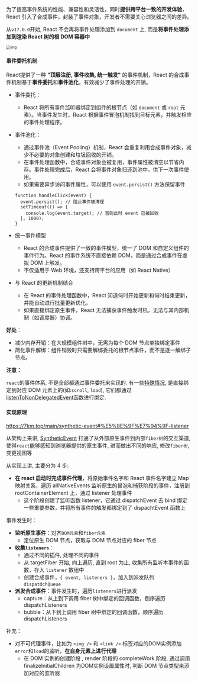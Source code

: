 为了提高事件系统的性能、兼容性和灵活性，同时**提供跨平台一致的开发体验**，React 引入了合成事件，封装了事件对象，开发者不需要关心浏览器之间的差异。

从`v17.0.0`开始, React 不会再将事件处理添加到 `document` 上, 而是**将事件处理添加到渲染 React 树的根 DOM 容器中**

<img src="https://zh-hans.reactjs.org/static/bb4b10114882a50090b8ff61b3c4d0fd/1e088/react_17_delegation.png" alt="img" style="zoom:70%;" />

#### 事件委托机制

React提供了一种 **"顶层注册, 事件收集, 统一触发"** 的事件机制，React 的合成事件机制基于**事件委托**和**事件池化**，有效减少了事件处理的开销。

- 事件委托：

  - React 将所有事件监听器绑定到组件的根节点（如 `document` 或 `root` 元素）。当事件发生时，React 根据事件冒泡机制找到目标元素，并触发相应的事件处理程序。

- 事件池化：

  - 通过事件池（Event Pooling）机制，React 会重复利用合成事件对象，减少不必要的对象创建和垃圾回收的开销。
  - 在事件处理函数中，合成事件对象会被复用，事件属性被清空以节省内存。事件处理完成后，React 会将事件对象归还到池中，供下一次事件使用。
  - 如果需要异步访问事件属性，可以使用 `event.persist()` 方法保留事件

  ```
  function handleClick(event) {
    event.persist(); // 阻止事件被清理
    setTimeout(() => {
      console.log(event.target); // 否则此时 event 已被回收
    }, 1000);
  }
  
  ```

- 统一事件模型
  - React 的合成事件提供了一致的事件模型，统一了 DOM 和自定义组件的事件行为。React 的事件系统不直接依赖 DOM，而是通过合成事件在虚拟 DOM 上触发。
  - 不仅适用于 Web 环境，还支持跨平台的应用（如 React Native）
- 与 React 的更新机制结合
  - 在 React 的事件处理函数中，React 知道何时开始更新和何时结束更新，并能自动进行批量更新优化。
  - 如果直接绑定原生事件，React 无法捕获事件触发时机，无法与其内部机制（如调度器）协调。

**好处**：

- 减少内存开销：在大规模组件树中，无需为每个 DOM 节点单独绑定事件
- 简化事件解绑：组件销毁时只需要解绑委托的根节点事件，而不是逐一解绑子节点。



**注意：**

 `react`的事件体系, 不是全部都通过事件委托来实现的. 有一些[特殊情况](https://github.com/facebook/react/blob/v17.0.2/packages/react-dom/src/client/ReactDOMComponent.js#L530-L616), 是直接绑定到对应 DOM 元素上的(如:`scroll`, `load`), 它们都通过[listenToNonDelegatedEvent](https://github.com/facebook/react/blob/v17.0.2/packages/react-dom/src/events/DOMPluginEventSystem.js#L295-L314)函数进行绑定.



#### 实现原理

https://7km.top/main/synthetic-event#%E5%8E%9F%E7%94%9F-listener

从架构上来讲, [SyntheticEvent](https://github.com/facebook/react/blob/v17.0.2/packages/react-dom/src/events/SyntheticEvent.js#L152) 打通了从外部原生事件到内部`fiber树`的交互渠道, 使得`react`能够感知到浏览器提供的原生事件, 进而做出不同的响应, 修改`fiber树`, 变更视图等

从实现上讲, 主要分为 4 步:

- **在 react 启动时完成事件代理**，将原始事件名字和 React 事件名字建立 Map 映射关系，遍历 allNativeEvents 监听原生的冒泡和捕获阶段的事件，注册到 rootContainerElement 上，通过 listener 处理事件
  - 这个阶段创建了监听函数 listener，它通过 dispatchEvent 去 bind 绑定一些重要参数，并将所有事件的触发都绑定到了 dispachtEvent 函数上

事件发生时：

- **监听原生事件**：对齐`DOM元素`和`fiber元素`
  - 定位原生 DOM 节点，获取与 DOM 节点对应的 fiber 节点
- **收集`listeners`**：
  - 通过不同的插件, 处理不同的事件
  - 从 targetFiber 开始, 向上遍历, 直到 root 为止, 收集所有监听本事件的函数，存入 `listener` 数组中
  - 创建合成事件，`{ event, listeners }`，加入到派发队列 `dispatdchQueue`
- **派发合成事件**：事件发生时，遍历`listeners`进行派发
  - capture：从上到下调用 fiber 树中绑定的回调函数，倒序遍历 dispatchListeners
  - bubble：从下到上调用 fiber 树中绑定的回调函数，顺序遍历 dispatchListeners



补充：

- 对不可代理事件，比如为 `<img />` 和 `<link />` 标签对应的DOM实例添加`error`和`load`的监听，**在自身元素上进行代理**
  - 在 DOM 实例的创建阶段 , render 阶段的 completeWork 阶段, 通过调用 finalizeInitialChildren 为DOM实例设置属性时, 判断 DOM 节点类型来添加对应的监听器